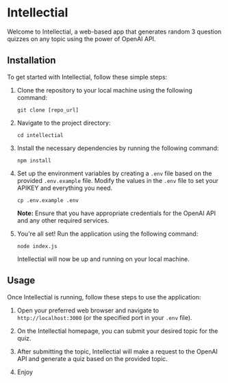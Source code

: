 # Intellectial

Welcome to Intellectial, a web-based app that generates random 3 question quizzes on any topic using the power of OpenAI API.

## Installation

To get started with Intellectial, follow these simple steps:

1. Clone the repository to your local machine using the following command:

   ```
   git clone [repo_url]
   ```

2. Navigate to the project directory:

   ```
   cd intellectial
   ```

3. Install the necessary dependencies by running the following command:

   ```
   npm install
   ```

4. Set up the environment variables by creating a `.env` file based on the provided `.env.example` file. Modify the values in the `.env` file to set your APIKEY and everything you need.

   ```
   cp .env.example .env
   ```

   **Note:** Ensure that you have appropriate credentials for the OpenAI API and any other required services.

5. You're all set! Run the application using the following command:

   ```
   node index.js
   ```

   Intellectial will now be up and running on your local machine.

## Usage

Once Intellectial is running, follow these steps to use the application:

1. Open your preferred web browser and navigate to `http://localhost:3000` (or the specified port in your `.env` file).

2. On the Intellectial homepage, you can submit your desired topic for the quiz.

3. After submitting the topic, Intellectial will make a request to the OpenAI API and generate a quiz based on the provided topic.

4. Enjoy
